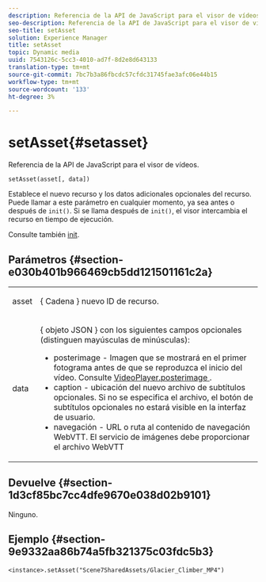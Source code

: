 ```yaml
---
description: Referencia de la API de JavaScript para el visor de vídeos.
seo-description: Referencia de la API de JavaScript para el visor de vídeos.
seo-title: setAsset
solution: Experience Manager
title: setAsset
topic: Dynamic media
uuid: 7543126c-5cc3-4010-ad7f-8d2e8d643133
translation-type: tm+mt
source-git-commit: 7bc7b3a86fbcdc57cfdc31745fae3afc06e44b15
workflow-type: tm+mt
source-wordcount: '133'
ht-degree: 3%

---
```



# setAsset{#setasset}

Referencia de la API de JavaScript para el visor de vídeos.

`setAsset(asset[, data])`

Establece el nuevo recurso y los datos adicionales opcionales del recurso. Puede llamar a este parámetro en cualquier momento, ya sea antes o después de `init()`. Si se llama después de `init()`, el visor intercambia el recurso en tiempo de ejecución.

Consulte también [init](../../../c-html5-s7-aem-asset-viewers/c-html5-video-reference/c-html5-video-viewer-20-javascriptapiref/r-html5-video-viewer-20-javascriptapiref-init.md#reference-3b570ba8b35045d6b30fb178c21a66c6).

## Parámetros {#section-e030b401b966469cb5dd121501161c2a}

<table id="table_896DFF34A68A403DB93A6D597461A573"> 
 <tbody> 
  <tr> 
   <td colname="col1"> <p> <span class="codeph"> asset </span> </p> </td> 
   <td colname="col2"> <p>{ <span class="codeph"> Cadena </span>} nuevo ID de recurso. </p> </td> 
  </tr> 
  <tr> 
   <td colname="col1"> <p> <span class="codeph"> data </span> </p> </td> 
   <td colname="col2"> <p>{ <span class="codeph"> objeto JSON </span>} con los siguientes campos opcionales (distinguen mayúsculas de minúsculas): </p> <p> 
     <ul id="ul_26121393BC7145FF8A43C05ACCBEFF36"> 
      <li id="li_DA50E073F3D4460CBC34243A2CBCC895"> <span class="codeph"> posterimage  </span> - Imagen que se mostrará en el primer fotograma antes de que se reproduzca el inicio del vídeo. Consulte <a href="../../../c-html5-s7-aem-asset-viewers/c-html5-video-reference/c-html5-video-cmdref/r-html5-video-viewer-conf-attrib-videoplayer-posterimage.md#reference-9739abeeb9f64c02b5d2f7a0d1706103" format="dita" scope="local"> VideoPlayer.posterimage </a>. </li> 
      <li id="li_BBFF3965B69A4AC8A469FDB69097B25A"> <span class="codeph"> caption  </span> - ubicación del nuevo archivo de subtítulos opcionales. Si no se especifica el archivo, el botón de subtítulos opcionales no estará visible en la interfaz de usuario. </li> 
      <li id="li_4659E82D38EB4438AAA04FDEAF21B087"> <span class="codeph"> navegación  </span> - URL o ruta al contenido de navegación WebVTT. El servicio de imágenes debe proporcionar el archivo WebVTT </li> 
     </ul> </p> </td> 
  </tr> 
 </tbody> 
</table>

## Devuelve {#section-1d3cf85bc7cc4dfe9670e038d02b9101}

Ninguno.

## Ejemplo {#section-9e9332aa86b74a5fb321375c03fdc5b3}

```
<instance>.setAsset("Scene7SharedAssets/Glacier_Climber_MP4")
```

